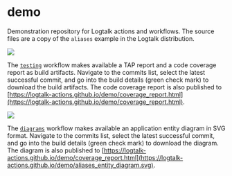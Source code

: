 # demo

Demonstration repository for Logtalk actions and workflows.
The source files are a copy of the `aliases` example in the Logtalk distribution.

![](https://github.com/logtalk-actions/demo/workflows/Testing/badge.svg)

The [`testing`](https://github.com/logtalk-actions/demo/blob/master/.github/workflows/testing.yml) workflow makes available a TAP report and a code coverage report as build artifacts. Navigate to the commits list, select the latest successful commit, and go into the build details (green check mark) to download the build artifacts. The code coverage report is also published to [https://logtalk-actions.github.io/demo/coverage_report.html](https://logtalk-actions.github.io/demo/coverage_report.html).

![](https://github.com/logtalk-actions/demo/workflows/Diagrams/badge.svg)

The [`diagrams`](https://github.com/logtalk-actions/demo/blob/master/.github/workflows/diagrams.yml) workflow makes available an application entity diagram in SVG format. Navigate to the commits list, select the latest successful commit, and go into the build details (green check mark) to download the diagram. The diagram is also published to [https://logtalk-actions.github.io/demo/coverage_report.html](https://logtalk-actions.github.io/demo/aliases_entity_diagram.svg).
